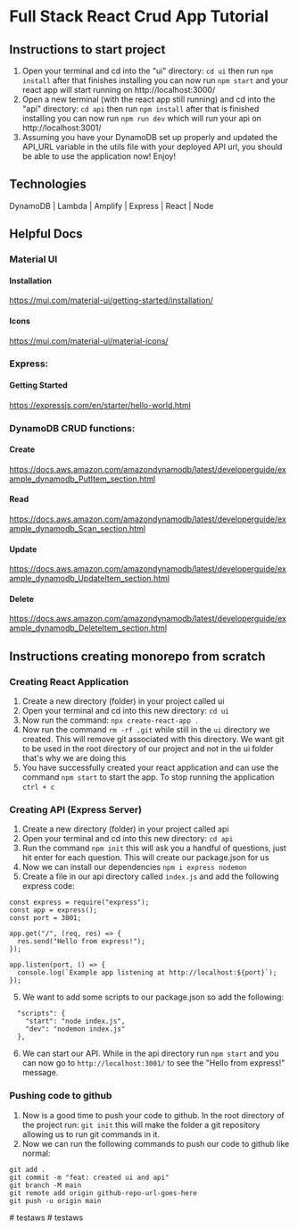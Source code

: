 # Full Stack React Crud App Tutorial

## Instructions to start project

1. Open your terminal and cd into the "ui" directory: `cd ui` then run `npm install` after that finishes installing you can now run `npm start` and your react app will start running on http://localhost:3000/
2. Open a new terminal (with the react app still running) and cd into the "api" directory: `cd api` then run `npm install` after that is finished installing you can now run `npm run dev` which will run your api on http://localhost:3001/
3. Assuming you have your DynamoDB set up properly and updated the API_URL variable in the utils file with your deployed
API url, you should be able to use the application now! Enjoy!

## Technologies

DynamoDB | Lambda | Amplify | Express | React | Node

## Helpful Docs

### Material UI

#### Installation

https://mui.com/material-ui/getting-started/installation/

#### Icons

https://mui.com/material-ui/material-icons/

### Express:

#### Getting Started

https://expressjs.com/en/starter/hello-world.html

### DynamoDB CRUD functions:

#### Create

https://docs.aws.amazon.com/amazondynamodb/latest/developerguide/example_dynamodb_PutItem_section.html

#### Read

https://docs.aws.amazon.com/amazondynamodb/latest/developerguide/example_dynamodb_Scan_section.html

#### Update

https://docs.aws.amazon.com/amazondynamodb/latest/developerguide/example_dynamodb_UpdateItem_section.html

#### Delete

https://docs.aws.amazon.com/amazondynamodb/latest/developerguide/example_dynamodb_DeleteItem_section.html

## Instructions creating monorepo from scratch

### Creating React Application

1. Create a new directory (folder) in your project called ui
2. Open your terminal and cd into this new directory: `cd ui`
3. Now run the command: `npx create-react-app .`
4. Now run the command `rm -rf .git` while still in the `ui` directory we created. This will remove git associated with this directory. We want git to be used in the root directory of our project and not in the ui folder that's why we are doing this
5. You have successfully created your react application and can use the command `npm start` to start the app. To stop running the application `ctrl + c`

### Creating API (Express Server)

1. Create a new directory (folder) in your project called api
2. Open your terminal and cd into this new directory: `cd api`
3. Run the command `npm init` this will ask you a handful of questions, just hit enter for each question. This will create our package.json for us
4. Now we can install our dependencies `npm i express nodemon`
5. Create a file in our api directory called `index.js` and add the following express code:

```
const express = require("express");
const app = express();
const port = 3001;

app.get("/", (req, res) => {
  res.send("Hello from express!");
});

app.listen(port, () => {
  console.log(`Example app listening at http://localhost:${port}`);
});
```

5. We want to add some scripts to our package.json so add the following:

```
  "scripts": {
    "start": "node index.js",
    "dev": "nodemon index.js"
  },
```

6. We can start our API. While in the api directory run `npm start` and you can now go to `http://localhost:3001/` to see the "Hello from express!" message.

### Pushing code to github

1. Now is a good time to push your code to github. In the root directory of the project run: `git init` this will make the folder a git repository allowing us to run git commands in it.
2. Now we can run the following commands to push our code to github like normal:

```
git add .
git commit -m "feat: created ui and api"
git branch -M main
git remote add origin github-repo-url-goes-here
git push -u origin main
```
#   t e s t a w s  
 #   t e s t a w s  
 